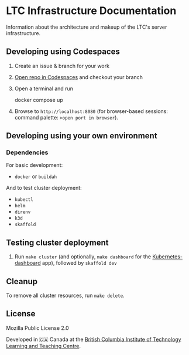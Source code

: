 # LTC Infrastructure Documentation

Information about the architecture and makeup of the LTC's server infrastructure.

## Developing using Codespaces

1. Create an issue & branch for your work
1. [Open repo in Codespaces](https://codespaces.new/bcit-ltc/infrastructure-documentation) and checkout your branch
1. Open a terminal and run

    docker compose up

1. Browse to `http://localhost:8080` (for browser-based sessions: command palette: `>open port in browser`).

## Developing using your own environment

### Dependencies

For basic development:

- `docker` or `buildah`

And to test cluster deployment:

- `kubectl`
- `helm`
- `direnv`
- `k3d`
- `skaffold`

## Testing cluster deployment

1. Run `make cluster` (and optionally, `make dashboard` for the [Kubernetes-dashboard](https://kubernetes.io/docs/tasks/access-application-cluster/web-ui-dashboard/) app), followed by `skaffold dev`

## Cleanup

To remove all cluster resources, run `make delete`.

## License

Mozilla Public License 2.0

Developed in 🇨🇦 Canada at the [British Columbia Institute of Technology](https://www.bcit.ca/) [Learning and Teaching Centre](https://www.bcit.ca/learning-teaching-centre/).
